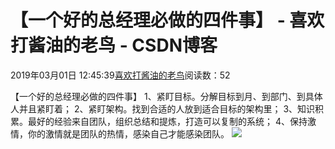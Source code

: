 
# 【一个好的总经理必做的四件事】 - 喜欢打酱油的老鸟 - CSDN博客


2019年03月01日 12:45:39[喜欢打酱油的老鸟](https://me.csdn.net/weixin_42137700)阅读数：52


【一个好的总经理必做的四件事】
1、紧盯目标。分解目标到月、到部门、到具体人并且紧盯着；
2、紧盯架构。找到合适的人放到适合目标的架构里；
3、知识积累。最好的经验来自团队，组织总结和提炼，打造可以复制的系统；
4、保持激情，你的激情就是团队的热情，感染自己才能感染团队。
![](https://p1-tt.bytecdn.cn/img/pgc-image/6ef10ff7257c406f847097d614c6b1e2~noop_498x340.jpeg)

